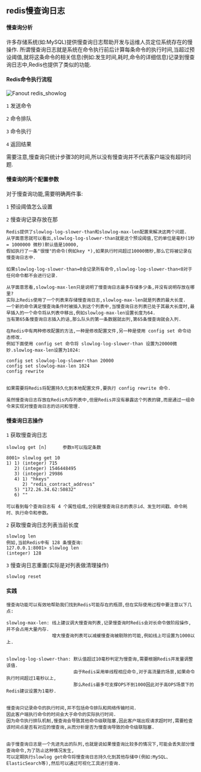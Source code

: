 ## redis慢查询日志



#### 慢查询分析
  
  许多存储系统(如:MySQL)提供慢查询日志帮助开发与运维人员定位系统存在的慢操作.
  所谓慢查询日志就是系统在命令执行前后计算每条命令的执行时间,当超过预设阈值,就将这条命令的相关信息(例如:发生时间,耗时,命令的详细信息)记录到慢查询日志中,Redis也提供了类似的功能.

#### Redis命令执行流程

  ![Fanout redis_showlog](../images/redis/redis_showlog.png)
  
  `1` 发送命令

  `2` 命令排队

  `3` 命令执行

  `4` 返回结果

  需要注意,慢查询只统计步骤3的时间,所以没有慢查询并不代表客户端没有超时问题.
  
  
#### 慢查询的两个配置参数
  
  对于慢查询功能,需要明确两件事:

  `1` 预设阈值怎么设置

  `2` 慢查询记录存放在那
  
    Redis提供了slowlog-log-slower-than和slowlog-max-len配置来解决这两个问题.
    从字面意思就可以看出,slowlog-log-slower-than就是这个预设阈值,它的单位是毫秒(1秒= 1000000 微秒)默认值是10000,
    假如执行了一条"很慢"的命令(例如key *),如果执行时间超过10000微秒,那么它将被记录在慢查询日志中.
    
    如果slowlog-log-slower-than=0会记录所有命令,slowlog-log-slower-than<0对于任何命令都不会进行记录.
    
    从字面意思看,slowlog-max-len只是说明了慢查询日志最多存储多少条,并没有说明存放在哪里?
    实际上Redis使用了一个列表来存储慢查询日志,slowlog-max-len就是列表的最大长度.
    一个新的命令满足慢查询条件时被插入到这个列表中,当慢查询日志列表已处于其最大长度时,最早插入的一个命令将从列表中移出,例如slowlog-max-len设置长度为64.
    当有第65条慢查询日志插入的话,那么队头的第一条数据就出列,第65条慢查询就会入列.
    
    在Redis中有两种修改配置的方法,一种是修改配置文件,另一种是使用 config set 命令动态修改.
    例如下面使用 config set 命令将 slowlog-log-slower-than 设置为20000微妙.slowlog-max-len设置为1024:
    
    config set slowlog-log-slower-than 20000
    config set slowlog-max-len 1024
    config rewrite
    
     
    如果需要将Redis将配置持久化到本地配置文件,要执行 config rewrite 命令.
    
    虽然慢查询日志存放在Redis内存列表中,但是Redis并没有暴露这个列表的键,而是通过一组命令来实现对慢查询日志的访问和管理.
    
    
    
#### 慢查询日志操作

  `1` 获取慢查询日志

    slowlog get [n]      参数n可以指定条数

    8001> slowlog get 10
    1) 1) (integer) 715
       2) (integer) 1546448495
       3) (integer) 29986
       4) 1) "hkeys"
          2) "redis_contract_address"
       5) "172.26.34.62:50832"
       6) ""
       
    可以看到每个查询日志有 4 个属性组成,分别是慢查询日志的表示id、发生时间戳、命令耗时、执行命令和参数。
    
    
  `2` 获取慢查询日志列表当前长度
      
    slowlog len
    例如,当前Redis中有 128 条慢查询:
    127.0.0.1:8001> slowlog len
    (integer) 128


  `3` 慢查询日志重置(实际是对列表做清理操作)

    slowlog reset
    
#### 实践
  
    慢查询功能可以有效地帮助我们找到Redis可能存在的瓶颈,但在实际使用过程中要注意以下几点:

    slowlog-max-len: 线上建议调大慢查询列表,记录慢查询时Redis会对长命令做阶段操作,并不会占用大量内存.
                     增大慢查询列表可以减缓慢查询被剔除的可能,例如线上可设置为1000以上.
                     

    slowlog-log-slower-than: 默认值超过10毫秒判定为慢查询,需要根据Redis并发量调整该值.
                             由于Redis采用单线程相应命令,对于高流量的场景,如果命令执行时间超过1毫秒以上,
                             那么Redis最多可支撑OPS不到1000因此对于高OPS场景下的Redis建议设置为1毫秒.
                             

    慢查询只记录命令的执行时间,并不包括命令排队和网络传输时间.
    因此客户端执行命令的时间会大于命令的实际执行时间.
    因为命令执行排队机制,慢查询会导致其他命令级联阻塞,因此客户端出现请求超时时,需要检查该时间点是否有对应的慢查询,从而分析是否为慢查询导致的命令级联阻塞.


    由于慢查询日志是一个先进先出的队列,也就是说如果慢查询比较多的情况下,可能会丢失部分慢查询命令,为了防止这种情况发生,
    可以定期执行slowlog get命令将慢查询日志持久化到其他存储中(例如:MySQL、ElasticSearch等),然后可以通过可视化工具进行查询.